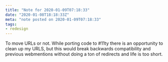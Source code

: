 ```yaml
---
title: "Note for 2020-01-09T07:18:33"
date: "2020-01-08T18:18:33Z"
meta: "note posted on 2020-01-09T07:18:33"
tags:
- redesign
---
```

To move URLs or not. While porting code to #11ty there is an opportunity to clean up my URLS, but this would break backwards compatibility and previous webmentions without doing a ton of redirects and life is too short.
